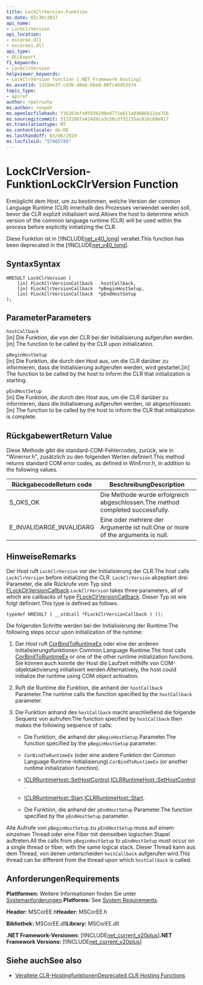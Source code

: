 ```yaml
---
title: LockClrVersion-Funktion
ms.date: 03/30/2017
api_name:
- LockClrVersion
api_location:
- mscoree.dll
- mscoreei.dll
api_type:
- DLLExport
f1_keywords:
- LockClrVersion
helpviewer_keywords:
- LockClrVersion function [.NET Framework hosting]
ms.assetid: 1318ee37-c43b-40eb-bbe8-88fc46453d74
topic_type:
- apiref
author: rpetrusha
ms.author: ronpet
ms.openlocfilehash: f3b263efa95936190ed771e811a84886b11be75b
ms.sourcegitcommit: 5137208fa414d9ca3c58cdfd2155ac81bc89e917
ms.translationtype: MT
ms.contentlocale: de-DE
ms.lasthandoff: 03/06/2019
ms.locfileid: "57465749"
---
```

# <a name="lockclrversion-function"></a><span data-ttu-id="3570a-102">LockClrVersion-Funktion</span><span class="sxs-lookup"><span data-stu-id="3570a-102">LockClrVersion Function</span></span>
<span data-ttu-id="3570a-103">Ermöglicht dem Host, um zu bestimmen, welche Version der common Language Runtime (CLR) innerhalb des Prozesses verwendet werden soll, bevor die CLR explizit initialisiert wird.</span><span class="sxs-lookup"><span data-stu-id="3570a-103">Allows the host to determine which version of the common language runtime (CLR) will be used within the process before explicitly initializing the CLR.</span></span>  
  
 <span data-ttu-id="3570a-104">Diese Funktion ist in [!INCLUDE[net_v40_long](../../../../includes/net-v40-long-md.md)] veraltet.</span><span class="sxs-lookup"><span data-stu-id="3570a-104">This function has been deprecated in the [!INCLUDE[net_v40_long](../../../../includes/net-v40-long-md.md)].</span></span>  
  
## <a name="syntax"></a><span data-ttu-id="3570a-105">Syntax</span><span class="sxs-lookup"><span data-stu-id="3570a-105">Syntax</span></span>  
  
```  
HRESULT LockClrVersion (  
    [in] FLockClrVersionCallback   hostCallback,  
    [in] FLockClrVersionCallback  *pBeginHostSetup,  
    [in] FLockClrVersionCallback  *pEndHostSetup  
);  
```  
  
## <a name="parameters"></a><span data-ttu-id="3570a-106">Parameter</span><span class="sxs-lookup"><span data-stu-id="3570a-106">Parameters</span></span>  
 `hostCallback`  
 <span data-ttu-id="3570a-107">[in] Die Funktion, die von der CLR bei der Initialisierung aufgerufen werden.</span><span class="sxs-lookup"><span data-stu-id="3570a-107">[in] The function to be called by the CLR upon initialization.</span></span>  
  
 `pBeginHostSetup`  
 <span data-ttu-id="3570a-108">[in] Die Funktion, die durch den Host aus, um die CLR darüber zu informieren, dass die Initialisierung aufgerufen werden, wird gestartet.</span><span class="sxs-lookup"><span data-stu-id="3570a-108">[in] The function to be called by the host to inform the CLR that initialization is starting.</span></span>  
  
 `pEndHostSetup`  
 <span data-ttu-id="3570a-109">[in] Die Funktion, die durch den Host aus, um die CLR darüber zu informieren, dass die Initialisierung aufgerufen werden, ist abgeschlossen.</span><span class="sxs-lookup"><span data-stu-id="3570a-109">[in] The function to be called by the host to inform the CLR that initialization is complete.</span></span>  
  
## <a name="return-value"></a><span data-ttu-id="3570a-110">Rückgabewert</span><span class="sxs-lookup"><span data-stu-id="3570a-110">Return Value</span></span>  
 <span data-ttu-id="3570a-111">Diese Methode gibt die standard-COM-Fehlercodes, zurück, wie in "Winerror.h", zusätzlich zu den folgenden Werten definiert.</span><span class="sxs-lookup"><span data-stu-id="3570a-111">This method returns standard COM error codes, as defined in WinError.h, in addition to the following values.</span></span>  
  
|<span data-ttu-id="3570a-112">Rückgabecode</span><span class="sxs-lookup"><span data-stu-id="3570a-112">Return code</span></span>|<span data-ttu-id="3570a-113">Beschreibung</span><span class="sxs-lookup"><span data-stu-id="3570a-113">Description</span></span>|  
|-----------------|-----------------|  
|<span data-ttu-id="3570a-114">S_OK</span><span class="sxs-lookup"><span data-stu-id="3570a-114">S_OK</span></span>|<span data-ttu-id="3570a-115">Die Methode wurde erfolgreich abgeschlossen.</span><span class="sxs-lookup"><span data-stu-id="3570a-115">The method completed successfully.</span></span>|  
|<span data-ttu-id="3570a-116">E_INVALIDARG</span><span class="sxs-lookup"><span data-stu-id="3570a-116">E_INVALIDARG</span></span>|<span data-ttu-id="3570a-117">Eine oder mehrere der Argumente ist null.</span><span class="sxs-lookup"><span data-stu-id="3570a-117">One or more of the arguments is null.</span></span>|  
  
## <a name="remarks"></a><span data-ttu-id="3570a-118">Hinweise</span><span class="sxs-lookup"><span data-stu-id="3570a-118">Remarks</span></span>  
 <span data-ttu-id="3570a-119">Der Host ruft `LockClrVersion` vor der Initialisierung der CLR.</span><span class="sxs-lookup"><span data-stu-id="3570a-119">The host calls `LockClrVersion` before initializing the CLR.</span></span> <span data-ttu-id="3570a-120">`LockClrVersion` akzeptiert drei Parameter, die alle Rückrufe vom Typ sind [FLockClrVersionCallback](../../../../docs/framework/unmanaged-api/hosting/flockclrversioncallback-function-pointer.md).</span><span class="sxs-lookup"><span data-stu-id="3570a-120">`LockClrVersion` takes three parameters, all of which are callbacks of type [FLockClrVersionCallback](../../../../docs/framework/unmanaged-api/hosting/flockclrversioncallback-function-pointer.md).</span></span> <span data-ttu-id="3570a-121">Dieser Typ ist wie folgt definiert.</span><span class="sxs-lookup"><span data-stu-id="3570a-121">This type is defined as follows.</span></span>  
  
```  
typedef HRESULT ( __stdcall *FLockClrVersionCallback ) ();  
```  
  
 <span data-ttu-id="3570a-122">Die folgenden Schritte werden bei der Initialisierung der Runtime:</span><span class="sxs-lookup"><span data-stu-id="3570a-122">The following steps occur upon initialization of the runtime:</span></span>  
  
1.  <span data-ttu-id="3570a-123">Der Host ruft [CorBindToRuntimeEx](../../../../docs/framework/unmanaged-api/hosting/corbindtoruntimeex-function.md) oder eine der anderen Initialisierungsfunktionen Common Language Runtime.</span><span class="sxs-lookup"><span data-stu-id="3570a-123">The host calls [CorBindToRuntimeEx](../../../../docs/framework/unmanaged-api/hosting/corbindtoruntimeex-function.md) or one of the other runtime initialization functions.</span></span> <span data-ttu-id="3570a-124">Sie können auch konnte der Host die Laufzeit mithilfe von COM-objektaktivierung initialisiert werden.</span><span class="sxs-lookup"><span data-stu-id="3570a-124">Alternatively, the host could initialize the runtime using COM object activation.</span></span>  
  
2.  <span data-ttu-id="3570a-125">Ruft die Runtime die Funktion, die anhand der `hostCallback` Parameter.</span><span class="sxs-lookup"><span data-stu-id="3570a-125">The runtime calls the function specified by the `hostCallback` parameter.</span></span>  
  
3.  <span data-ttu-id="3570a-126">Die Funktion anhand des `hostCallback` macht anschließend die folgende Sequenz von aufrufen:</span><span class="sxs-lookup"><span data-stu-id="3570a-126">The function specified by `hostCallback` then makes the following sequence of calls:</span></span>  
  
    -   <span data-ttu-id="3570a-127">Die Funktion, die anhand der `pBeginHostSetup` Parameter.</span><span class="sxs-lookup"><span data-stu-id="3570a-127">The function specified by the `pBeginHostSetup` parameter.</span></span>  
  
    -   <span data-ttu-id="3570a-128">`CorBindToRuntimeEx` (oder eine andere Funktion der Common Language Runtime-Initialisierung).</span><span class="sxs-lookup"><span data-stu-id="3570a-128">`CorBindToRuntimeEx` (or another runtime initialization function).</span></span>  
  
    -   <span data-ttu-id="3570a-129">[ICLRRuntimeHost::SetHostControl](../../../../docs/framework/unmanaged-api/hosting/iclrruntimehost-sethostcontrol-method.md).</span><span class="sxs-lookup"><span data-stu-id="3570a-129">[ICLRRuntimeHost::SetHostControl](../../../../docs/framework/unmanaged-api/hosting/iclrruntimehost-sethostcontrol-method.md).</span></span>  
  
    -   <span data-ttu-id="3570a-130">[ICLRRuntimeHost::Start](../../../../docs/framework/unmanaged-api/hosting/iclrruntimehost-start-method.md).</span><span class="sxs-lookup"><span data-stu-id="3570a-130">[ICLRRuntimeHost::Start](../../../../docs/framework/unmanaged-api/hosting/iclrruntimehost-start-method.md).</span></span>  
  
    -   <span data-ttu-id="3570a-131">Die Funktion, die anhand der `pEndHostSetup` Parameter.</span><span class="sxs-lookup"><span data-stu-id="3570a-131">The function specified by the `pEndHostSetup` parameter.</span></span>  
  
 <span data-ttu-id="3570a-132">Alle Aufrufe von `pBeginHostSetup` zu `pEndHostSetup` muss auf einem einzelnen Thread oder eine Fiber mit demselben logischen Stapel auftreten.</span><span class="sxs-lookup"><span data-stu-id="3570a-132">All the calls from `pBeginHostSetup` to `pEndHostSetup` must occur on a single thread or fiber, with the same logical stack.</span></span> <span data-ttu-id="3570a-133">Dieser Thread kann aus dem Thread, von denen unterscheiden `hostCallback` aufgerufen wird.</span><span class="sxs-lookup"><span data-stu-id="3570a-133">This thread can be different from the thread upon which `hostCallback` is called.</span></span>  
  
## <a name="requirements"></a><span data-ttu-id="3570a-134">Anforderungen</span><span class="sxs-lookup"><span data-stu-id="3570a-134">Requirements</span></span>  
 <span data-ttu-id="3570a-135">**Plattformen:** Weitere Informationen finden Sie unter [Systemanforderungen](../../../../docs/framework/get-started/system-requirements.md).</span><span class="sxs-lookup"><span data-stu-id="3570a-135">**Platforms:** See [System Requirements](../../../../docs/framework/get-started/system-requirements.md).</span></span>  
  
 <span data-ttu-id="3570a-136">**Header:** MSCorEE.h</span><span class="sxs-lookup"><span data-stu-id="3570a-136">**Header:** MSCorEE.h</span></span>  
  
 <span data-ttu-id="3570a-137">**Bibliothek:** MSCorEE.dll</span><span class="sxs-lookup"><span data-stu-id="3570a-137">**Library:** MSCorEE.dll</span></span>  
  
 <span data-ttu-id="3570a-138">**.NET Framework-Versionen:** [!INCLUDE[net_current_v20plus](../../../../includes/net-current-v20plus-md.md)]</span><span class="sxs-lookup"><span data-stu-id="3570a-138">**.NET Framework Versions:** [!INCLUDE[net_current_v20plus](../../../../includes/net-current-v20plus-md.md)]</span></span>  
  
## <a name="see-also"></a><span data-ttu-id="3570a-139">Siehe auch</span><span class="sxs-lookup"><span data-stu-id="3570a-139">See also</span></span>
- [<span data-ttu-id="3570a-140">Veraltete CLR-Hostingfunktionen</span><span class="sxs-lookup"><span data-stu-id="3570a-140">Deprecated CLR Hosting Functions</span></span>](../../../../docs/framework/unmanaged-api/hosting/deprecated-clr-hosting-functions.md)
